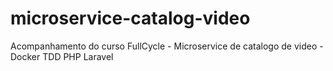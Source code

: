 # microservice-catalog-video
Acompanhamento do curso FullCycle - Microservice de catalogo de video - Docker TDD PHP Laravel
